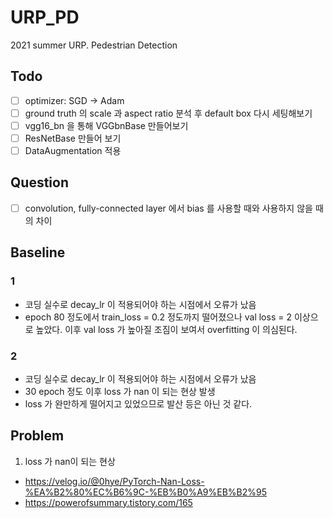 # URP_PD
2021 summer URP. Pedestrian Detection

## Todo
- [ ] optimizer: SGD -> Adam
- [ ] ground truth 의 scale 과 aspect ratio 분석 후 default box 다시 세팅해보기
- [ ] vgg16_bn 을 통해 VGGbnBase 만들어보기
- [ ] ResNetBase 만들어 보기
- [ ] DataAugmentation 적용
## Question
- [ ] convolution, fully-connected layer 에서 bias 를 사용할 때와 사용하지 않을 때의 차이

## Baseline
### 1
- 코딩 실수로 decay_lr 이 적용되어야 하는 시점에서 오류가 났음
- epoch 80 정도에서 train_loss = 0.2 정도까지 떨어졌으나 val loss = 2 이상으로 높았다. 이후 val loss 가 높아질 조짐이 보여서 overfitting 이 의심된다.

### 2
- 코딩 실수로 decay_lr 이 적용되어야 하는 시점에서 오류가 났음
- 30 epoch 정도 이후 loss 가 nan 이 되는 현상 발생
- loss 가 완만하게 떨어지고 있었으므로 발산 등은 아닌 것 같다.

## Problem
1. loss 가 nan이 되는 현상
- https://velog.io/@0hye/PyTorch-Nan-Loss-%EA%B2%80%EC%B6%9C-%EB%B0%A9%EB%B2%95
- https://powerofsummary.tistory.com/165
   
